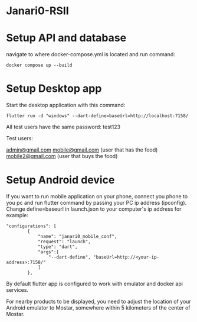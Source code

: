 # Janari0-RSII

# Setup API and database
navigate to where docker-compose.yml is located and run command:
```
docker compose up --build
```

# Setup Desktop app
Start the desktop application with this command:
```
flutter run -d "windows" --dart-define=baseUrl=http://localhost:7158/
```

All test users have the same password: test123

Test users:

admin@gmail.com
mobile@gmail.com (user that has the food)
mobile2@gmail.com (user that buys the food)


# Setup Android device 

If you want to run mobile application on your phone, connect you phone to you pc and run flutter command by passing your PC ip address (ipconfig). 
Change define=baseurl in launch.json to your computer's ip address
for example:
```
"configurations": [
        {
            "name": "janari0_mobile_conf",
            "request": "launch",
            "type": "dart",
            "args":[
                "--dart-define", "baseUrl=http://<your-ip-address>:7158/"
            ]
        },
```
By default flutter app is configured to work with emulator and docker api services.

For nearby products to be displayed, you need to adjust the location of your Android emulator to Mostar, somewhere within 5 kilometers of the center of Mostar.
